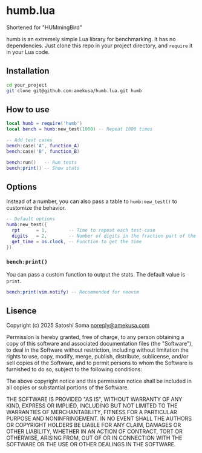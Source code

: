 # humb.lua
Shortened for "HUMmingBird"

humb is an extremely simple Lua library for benchmarking.
It has no dependencies. Just clone this repo in your project directory, and `require` it in your Lua code.

## Installation
```sh
cd your_project
git clone git@github.com:amekusa/humb.lua.git humb
```

## How to use
```lua
local humb = require('humb')
local bench = humb:new_test(1000) -- Repeat 1000 times

-- Add test cases
bench:case('A', function_A)
bench:case('B', function_B)

bench:run()   -- Run tests
bench:print() -- Show stats
```

## Options
Instead of a number, you can also pass a table to `humb:new_test()` to customize the behavior.

```lua
-- Default options
humb:new_test({
  rpt      = 1,        -- Time to repeat each test-case
  digits   = 2,        -- Number of digits in the fraction part of the time to show
  get_time = os.clock, -- Function to get the time
})
```

### `bench:print()`
You can pass a custom function to output the stats. The default value is `print`.

```lua
bench:print(vim.notify) -- Recommended for neovim
```

## Lisence
Copyright (c) 2025 Satoshi Soma <noreply@amekusa.com>

Permission is hereby granted, free of charge, to any person obtaining a copy
of this software and associated documentation files (the "Software"), to deal
in the Software without restriction, including without limitation the rights
to use, copy, modify, merge, publish, distribute, sublicense, and/or sell
copies of the Software, and to permit persons to whom the Software is
furnished to do so, subject to the following conditions:

The above copyright notice and this permission notice shall be included in
all copies or substantial portions of the Software.

THE SOFTWARE IS PROVIDED "AS IS", WITHOUT WARRANTY OF ANY KIND, EXPRESS OR
IMPLIED, INCLUDING BUT NOT LIMITED TO THE WARRANTIES OF MERCHANTABILITY,
FITNESS FOR A PARTICULAR PURPOSE AND NONINFRINGEMENT. IN NO EVENT SHALL THE
AUTHORS OR COPYRIGHT HOLDERS BE LIABLE FOR ANY CLAIM, DAMAGES OR OTHER
LIABILITY, WHETHER IN AN ACTION OF CONTRACT, TORT OR OTHERWISE, ARISING FROM,
OUT OF OR IN CONNECTION WITH THE SOFTWARE OR THE USE OR OTHER DEALINGS IN
THE SOFTWARE.

